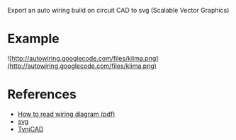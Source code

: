 Export an auto wiring build on circuit CAD to svg (Scalable Vector Graphics)

# Example #
![http://autowiring.googlecode.com/files/klima.png](http://autowiring.googlecode.com/files/klima.png)

# References #
  * [How to read wiring diagram (pdf)](http://autowiring.googlecode.com/files/wdhowtoread.pdf)
  * [svg](http://en.wikipedia.org/wiki/Scalable_Vector_Graphics)
  * [TyniCAD](http://sourceforge.net/apps/mediawiki/tinycad/index.php?title=TinyCAD)